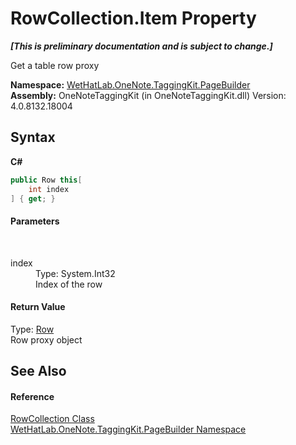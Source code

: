 # RowCollection.Item Property 
 _**\[This is preliminary documentation and is subject to change.\]**_

Get a table row proxy

**Namespace:**&nbsp;<a href="56352230-71f2-f4b7-63a8-983965663af5">WetHatLab.OneNote.TaggingKit.PageBuilder</a><br />**Assembly:**&nbsp;OneNoteTaggingKit (in OneNoteTaggingKit.dll) Version: 4.0.8132.18004

## Syntax

**C#**<br />
``` C#
public Row this[
	int index
] { get; }
```


#### Parameters
&nbsp;<dl><dt>index</dt><dd>Type: System.Int32<br />Index of the row</dd></dl>

#### Return Value
Type: <a href="f05be1a3-e029-f22c-2aa9-fdd4596fe0b4">Row</a><br />Row proxy object

## See Also


#### Reference
<a href="7351ef21-d6d5-507a-6d78-48a5ea420800">RowCollection Class</a><br /><a href="56352230-71f2-f4b7-63a8-983965663af5">WetHatLab.OneNote.TaggingKit.PageBuilder Namespace</a><br />